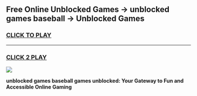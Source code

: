 
## Free Online Unblocked Games → unblocked games baseball → Unblocked Games
<h3>
<a href="https://premium.freeplayer.one?title=unblocked_games_baseball&ref=21F">CLICK TO PLAY</a></h3>
<hr>

<h3>
<a href="https://premium.freeplayer.one?title=unblocked_games_baseball&ref=21F">CLICK 2 PLAY</a>
  
</h3>

<a href="https://premium.freeplayer.one?title=unblocked_games_baseball&ref=21F/"><img src="https://clearcache.store/games.png"></a>


**unblocked games baseball games unblocked: Your Gateway to Fun and Accessible Online Gaming**
